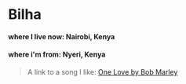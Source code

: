 # Bilha

#### where I live now: Nairobi, Kenya
#### where i'm from: Nyeri, Kenya
> A link to a song I like: [One Love by Bob Marley](https://youtu.be/vdB-8eLEW8g)
